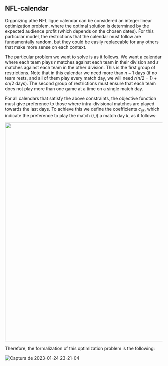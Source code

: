 ## NFL-calendar

Organizing athe NFL ligue calendar can be considered an integer linear optimization problem, where the optimal solution is determined by the expected audience profit (which depends on the chosen dates). For this particular model, the restrictions that the calendar must follow are fundamentally random, but they could be easily replaceable for any others that make more sense on each context. 

The particular problem we want to solve is as it follows. We want a calendar where each team plays $r$ matches against each team in their division and $s$ matches against each team in the other division. This is the first group of restrictions. Note that in this calendar we need more than $n − 1$ days (if
no team rests, and all of them play every match day, we will need $r(n/2 − 1) + sn/2$ days). The second group of restrictions must ensure that each team does not play more than one game at a time on a single match day.

For all calendars that satisfy the above constraints, the objective function must give preference to those where intra-divisional matches are played towards the last days. To achieve this we define the coefficients $c_{ijk}$, which indicate the preference to play the match $(i, j)$ a match day $k$, as it follows:

<p align="center">
  <img src="https://user-images.githubusercontent.com/71564709/214436005-e43ffcbe-728e-435a-b4f8-6da31b878918.png" width="700">
</p>  
  
Therefore, the formalization of this optimization problem is the following:

![Captura de 2023-01-24 23-21-04](https://user-images.githubusercontent.com/71564709/214434288-66b929c7-b543-443f-a0d3-eea355397e5f.png)
